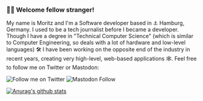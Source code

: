 ### 🙋🏻 Welcome fellow stranger!

My name is Moritz and I'm a Software developer based in ⚓️ Hamburg, Germany. I used to be a tech journalist before I became a developer. Though I have a degree in "Technical Computer Science" (which is similar to Computer Engineering, so deals with a lot of hardware and low-level languages) 🛠 I have been working on the opposite end of the industry in recent years, creating very high-level, web-based applications 🕸. Feel free to follow me on Twitter or Mastodon:

![Follow me on Twitter](https://img.shields.io/twitter/follow/MoStueck?style=social)
![Mastodon Follow](https://img.shields.io/mastodon/follow/000862263?domain=https%3A%2F%2Fmastodon.social&style=social) 

[![Anurag's github stats](https://github-readme-stats.vercel.app/api?username=preya&show_icons=true&count_private=true)](https://github.com/anuraghazra/github-readme-stats)
